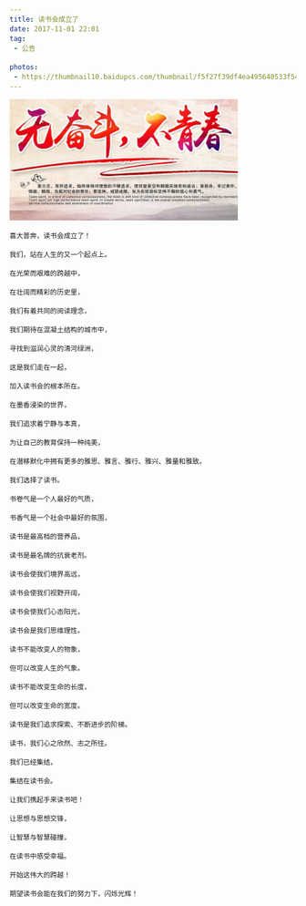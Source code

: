 ```yaml
---
title: 读书会成立了
date: 2017-11-01 22:01
tag:
 - 公告

photos:
 - https://thumbnail10.baidupcs.com/thumbnail/f5f27f39df4ea495640533f549c69a64?fid=3222761166-250528-920333602934058&rt=pr&sign=FDTAER-DCb740ccc5511e5e8fedcff06b081203-Ub6AUVjYaNU0HbOfH9zEu5MZHLk%3d&expires=8h&chkbd=0&chkv=0&dp-logid=2062697170870874262&dp-callid=0&time=1522418400&size=c1280_u720&quality=90&vuk=3222761166&ft=image
---
```


![1](https://raw.githubusercontent.com/hand-sword-go/matrial/master/thumbnail/201712/2.png)

```Text
喜大普奔，读书会成立了！

我们，站在人生的又一个起点上。

在光荣而艰难的跨越中，

在壮阔而精彩的历史里，

我们有着共同的阅读理念，

我们期待在混凝土结构的城市中，

寻找到滋润心灵的清河绿洲，

这是我们走在一起，

加入读书会的根本所在。

在墨香浸染的世界，

我们追求着宁静与本真，

为让自己的教育保持一种纯美，

在潜移默化中拥有更多的雅思、雅言、雅行、雅兴、雅量和雅致。

我们选择了读书。

书卷气是一个人最好的气质，

书香气是一个社会中最好的氛围，

读书是最高档的营养品，

读书是最名牌的抗衰老剂。

读书会使我们境界高远，

读书会使我们视野开阔，

读书会使我们心态阳光，

读书会是我们思维理性。

读书不能改变人的物象，

但可以改变人生的气象。

读书不能改变生命的长度，

但可以改变生命的宽度。

读书是我们追求探索、不断进步的阶梯。

读书，我们心之欣然、志之所往。

我们已经集结，

集结在读书会。

让我们携起手来读书吧！

让思想与思想交锋，

让智慧与智慧碰撞，

在读书中感受幸福。

开始这伟大的跨越！
 
期望读书会能在我们的努力下，闪烁光辉！
```